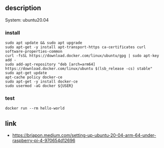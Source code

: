 ## description

System: ubuntu20.04

### install

```
sudo apt update && sudo apt upgrade
sudo apt-get -y install apt-transport-https ca-certificates curl software-properties-common
curl -fsSL https://download.docker.com/linux/ubuntu/gpg | sudo apt-key add -
sudo add-apt-repository "deb [arch=arm64] https://download.docker.com/linux/ubuntu $(lsb_release -cs) stable"
sudo apt-get update
apt-cache policy docker-ce
sudo apt-get -y install docker-ce
sudo usermod -aG docker ${USER}
```

### test

```
docker run --rm hello-world
```

## link

- https://brjapon.medium.com/setting-up-ubuntu-20-04-arm-64-under-raspberry-pi-4-970654d12696





